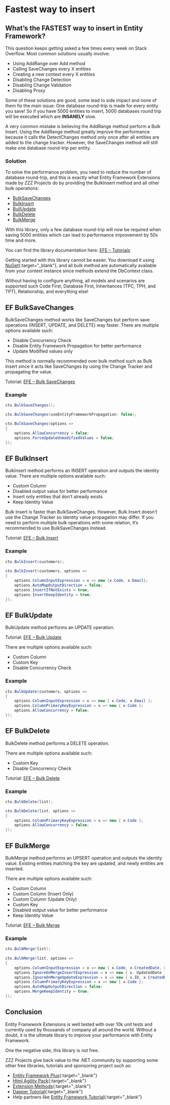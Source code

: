 # Fastest way to insert

## What’s the FASTEST way to insert in Entity Framework?

This question keeps getting asked a few times every week on Stack Overflow.
Most common solutions usually involve:

- Using AddRange over Add method
- Calling SaveChanges every X entities
- Creating a new context every X entities
- Disabling Change Detection
- Disabling Change Validation
- Disabling Proxy

Some of these solutions are good, some lead to side impact and none of them fix the main issue: One database round-trip is made for every entity you save!
So if you have 5000 entities to insert, 5000 databases round trip will be executed which are **INSANELY** slow.

A very common mistake is believing the AddRange method perform a Bulk Insert. Using the AddRange method greatly improve the performance because it calls the DetectChanges method only once after all entities are added to the change tracker. However, the SaveChanges method will still make one database round-trip per entity.

### Solution
To solve the performance problem, you need to reduce the number of database round-trip, and this is exactly what Entity Framework Extensions made by ZZZ Projects do by providing the BulkInsert method and all other bulk operations:

-	[BulkSaveChanges](#ef-bulksavechanges)
-	[BulkInsert](#ef-bulkinsert)
-	[BullUpdate](#ef-bulkupdate)
-	[BulkDelete](#ef-bulkdelete)
-	[BulkMerge](#ef-bulkmerge)

With this library, only a few database round-trip will now be required when saving 5000 entities which can lead to performance improvement by 50x time and more.

You can find the library documentation here: [EFE – Tutorials](http://entityframework-extensions.net/tutorials)

Getting started with this library cannot be easier. You download it using [NuGet](https://www.nuget.org/packages/Z.EntityFramework.Extensions/){:target="_blank"}, and all bulk method are automatically available from your context instance since methods extend the DbContext class.

Without having to configure anything, all models and scenarios are supported such Code First, Database First, Inheritances (TPC, TPH, and TPT), Relationship, and everything else!

## EF BulkSaveChanges
BulkSaveChanges method works like SaveChanges but perform save operations (INSERT, UPDATE, and DELETE) way faster.
There are multiple options available such:

- Disable Concurrency Check
- Disable Entity Framework Propagation for better performance
- Update Modified values only

This method is normally recommended over bulk method such as Bulk Insert since it acts like SaveChanges by using the Change Tracker and propagating the value.

Tutorial: [EFE – Bulk SaveChanges](http://entityframework-extensions.net/bulk-savechanges)

### Example
```csharp
ctx.BulkSaveChanges();

ctx.BulkSaveChanges(useEntityFrameworkPropagation: false);

ctx.BulkSaveChanges(options =>
{
    options.AllowConcurrency = false;
    options.ForceUpdateUnmodifiedValues = false;
});
```

## EF BulkInsert
BulkInsert method performs an INSERT operation and outputs the identity value.
There are multiple options available such:

-	Custom Column
-	Disabled output value for better performance
-	Insert only entities that don't already exists
-	Keep Identity Value

Bulk Insert is faster than BulkSaveChanges. However, Bulk Insert doesn’t use the Change Tracker so identity value propagation may differ. If you need to perform multiple bulk operations with some relation, it’s recommended to use BulkSaveChanges instead.

Tutorial: [EFE – Bulk Insert](http://entityframework-extensions.net/bulk-insert)

### Example
```csharp
ctx.BulkInsert(customers);
               
ctx.BulkInsert(customers, options =>
{
    options.ColumnInputExpression = x => new {x.Code, x.Email};
    options.AutoMapOutputDirection = false;
    options.InsertIfNotExists = true;
    options.InsertKeepIdentity = true;
});
```

## EF BulkUpdate
BulkUpdate method performs an UPDATE operation.

Tutorial: [EFE – Bulk Update](http://entityframework-extensions.net/bulk-update)

There are multiple options available such:

- Custom Column
- Custom Key
- Disable Concurrency Check

### Example
```csharp
ctx.BulkUpdate(customers, options =>
{
    options.ColumnInputExpression = x => new { x.Code, x.Email };
    options.ColumnPrimaryKeyExpression = x => new { x.Code };
    options.AllowConcurrency = false;
});
```

## EF BulkDelete
BulkDelete method performs a DELETE operation.

There are multiple options available such:

- Custom Key
-	Disable Concurrency Check

Tutorial: [EFE – Bulk Delete](http://entityframework-extensions.net/bulk-delete)

### Example
```csharp
ctx.BulkDelete(list);

ctx.BulkDelete(list, options =>
{
    options.ColumnPrimaryKeyExpression = x => new { x.Code };
    options.AllowConcurrency = false;
});
```

## EF BulkMerge
BulkMerge method performs an UPSERT operation and outputs the identity value. Existing entities matching the key are updated, and newly entities are inserted.

There are multiple options available such:

-	Custom Column
-	Custom Column (Insert Only)
-	Custom Column (Update Only)
-	Custom Key
- Disabled output value for better performance
-	Keep Identity Value

Tutorial: [EFE – Bulk Merge](http://entityframework-extensions.net/bulk-merge)

### Example
```csharp
ctx.BulkMerge(list);
               
ctx.BulkMerge(list, options =>
{
    options.ColumnInputExpression = x => new { x.Code, x.CreatedDate, x.UpdatedDate };
    options.IgnoreOnMergeInsertExpression = x => new { x. UpdatedDate };
    options.IgnoreOnMergeUpdateExpression = x => new { x.ID, x.CreatedDate };
    options.ColumnPrimaryKeyExpression = x => new { x.Code };
    options.AutoMapOutputDirection = false;
    options.MergeKeepIdentity = true;
});
```

## Conclusion
Entity Framework Extensions is well tested with over 10k unit tests and currently used by thousands of company all around the world. Without a doubt, it is the ultimate library to improve your performance with Entity Framework.

One the negative side, this library is not free.

ZZZ Projects give back value to the .NET community by supporting some other free libraries, tutorials and sponsoring project such as:

- [Entity Framework Plus](http://entityframework-plus.net/){:target="_blank"}
- [Html Agility Pack](http://html-agility-pack.net/){:target="_blank"}
- [Extension Methods](https://github.com/zzzprojects/Z.ExtensionMethods){:target="_blank"}
- [Dapper Tutorial](http://dapper-tutorial.net/){:target="_blank"}
- Help partners like [Entity Framework Tutorial](http://www.entityframeworktutorial.net/){:target="_blank"}
